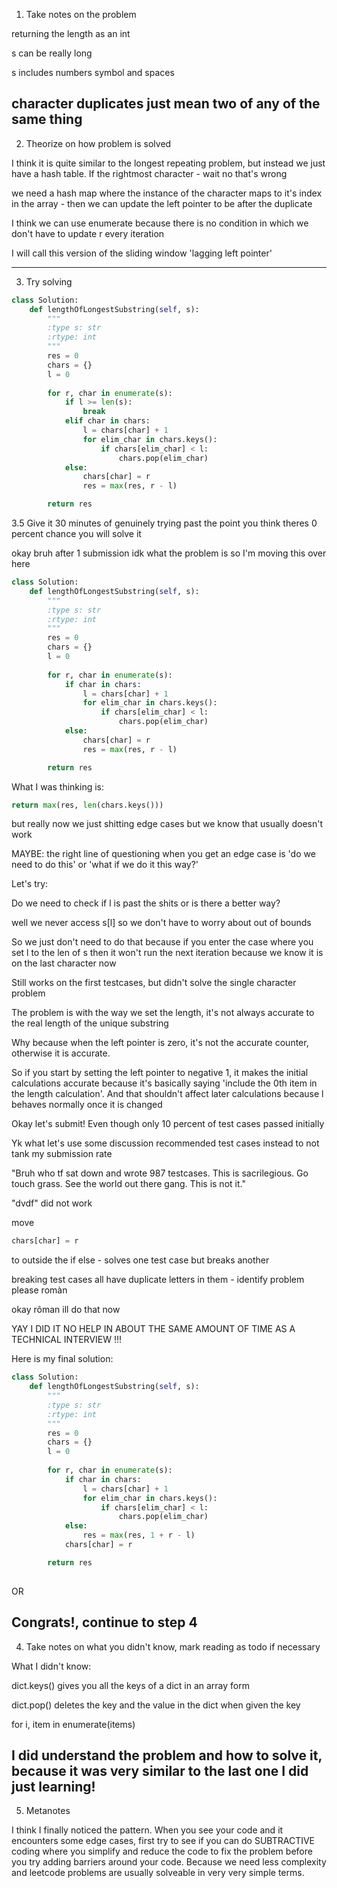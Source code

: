 1. Take notes on the problem

returning the length as an int

s can be really long

s includes numbers symbol and spaces

character duplicates just mean two of any of the same thing
-----
2. Theorize on how problem is solved 

I think it is quite similar to the longest repeating problem, but instead we just have a hash table. If the rightmost character - wait no that's wrong

we need a hash map where the instance of the character maps to it's index in the array - then we can update the left pointer to be after the duplicate

I think we can use enumerate because there is no condition in which we don't have to update r every iteration

I will call this version of the sliding window 'lagging left pointer' 


-----
3. Try solving
```py
class Solution:
    def lengthOfLongestSubstring(self, s):
        """
        :type s: str
        :rtype: int
        """
        res = 0
        chars = {}
        l = 0
        
        for r, char in enumerate(s):
            if l >= len(s):
                break
            elif char in chars:
                l = chars[char] + 1
                for elim_char in chars.keys():
                    if chars[elim_char] < l:
                        chars.pop(elim_char)
            else:
                chars[char] = r
                res = max(res, r - l)

        return res
```


3.5 Give it 30 minutes of genuinely trying past the point you think theres 0 percent chance you will solve it 

okay bruh after 1 submission idk what the problem is so I'm moving this over here
```py
class Solution:
    def lengthOfLongestSubstring(self, s):
        """
        :type s: str
        :rtype: int
        """
        res = 0
        chars = {}
        l = 0
        
        for r, char in enumerate(s):
            if char in chars:
                l = chars[char] + 1
                for elim_char in chars.keys():
                    if chars[elim_char] < l:
                        chars.pop(elim_char)
            else:
                chars[char] = r
                res = max(res, r - l)

        return res

```

What I was thinking is:

```py
return max(res, len(chars.keys()))
```

but really now we just shitting edge cases but we know that usually doesn't work 

MAYBE: the right line of questioning when you get an edge case is 'do we need to do this' or 'what if we do it this way?'

Let's try:

Do we need to check if l is past the shits or is there a better way?

well we never access s[l] so we don't have to worry about out of bounds

So we just don't need to do that because if you enter the case where you set l to the len of s then it won't run the next iteration because we know it is on the last character now

Still works on the first testcases, but didn't solve the single character problem

The problem is with the way we set the length, it's not always accurate to the real length of the unique substring 

Why because when the left pointer is zero, it's not the accurate counter, otherwise it is accurate.

So if you start by setting the left pointer to negative 1, it makes the initial calculations accurate because it's basically saying 'include the 0th item in the length calculation'. And that shouldn't affect later calculations because l behaves normally once it is changed

Okay let's submit! Even though only 10 percent of test cases passed initially

Yk what let's use some discussion recommended test cases instead to not tank my submission rate

"Bruh who tf sat down and wrote 987 testcases. This is sacrilegious. Go touch grass. See the world out there gang. This is not it." 

"dvdf" did not work

move 

```py 
chars[char] = r
```

to outside the if else - solves one test case but breaks another

breaking test cases all have duplicate letters in them - identify problem please romàn

okay rôman ill do that now

YAY I DID IT NO HELP IN ABOUT THE SAME AMOUNT OF TIME AS A TECHNICAL INTERVIEW !!!

Here is my final solution:

```py
class Solution:
    def lengthOfLongestSubstring(self, s):
        """
        :type s: str
        :rtype: int
        """
        res = 0
        chars = {}
        l = 0
        
        for r, char in enumerate(s):
            if char in chars:
                l = chars[char] + 1
                for elim_char in chars.keys():
                    if chars[elim_char] < l:
                        chars.pop(elim_char)
            else:
                res = max(res, 1 + r - l)
            chars[char] = r

        return res
        
```


OR 

Congrats!, continue to step 4
-----
4. Take notes on what you didn't know, mark reading as todo if necessary

What I didn't know:

dict.keys() gives you all the keys of a dict in an array form

dict.pop() deletes the key and the value in the dict when given the key

for i, item in enumerate(items)

I did understand the problem and how to solve it, because it was very similar to the last one I did just learning!
-----
5. Metanotes

I think I finally noticed the pattern. When you see your code and it encounters some edge cases, first try to see if you can do SUBTRACTIVE coding where you simplify and reduce the code to fix the problem before you try adding barriers around your code. Because we need less complexity and leetcode problems are usually solveable in very very simple terms.